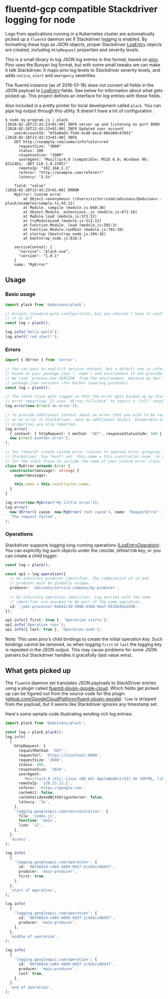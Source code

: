 # fluentd-gcp compatible Stackdriver logging for node

Logs from applications running in a Kubernetes cluster are automatically picked up a `fluentd` daemon set if Stackdriver logging is enabled. By formatting these logs as JSON objects, proper Stackdriver [LogEntry][logentry] objects are created, including `HttpRequest` properties and severity levels.

This is a small library to log JSON log entries in this format, based on [pino][pino]. Pino uses the Bunyan log format, but with some small tweaks we can make it talk Stackdriver. It maps pino log levels to Stackdriver severity levels, and adds `notice`, `alert` and `emergency` severities.

The fluentd instance (as of 2018-01-18) does not convert all fields in the JSON payload to [LogEntry][logentry] fields. See below for information about what gets picked up. This project defines an interface for log entries with these fields.

Also included is a pretty printer for local development called `plack`. You can pipe log output through this utility. It doesn't have a lot of configuration.

```shell
$ node my-program.js | plack
[2018-02-28T13:43:23+01:00] INFO server up and listening on port 8080
[2018-02-28T13:43:23+01:00] INFO Updated user account
    userAccountId: "6fba0a63-f544-4cd8-becd-08e30dc47831"
[2018-02-28T13:43:23+01:00] INFO
    GET http://example.com/some/info?color=red
      requestSize: "3000"
      status: 200
      responseSize: "1000"
      userAgent: "Mozilla/4.0 (compatible; MSIE 6.0; Windows 98; Q312461; .NET CLR 1.0.3705)"
      remoteIp: "192.168.1.1"
      referer: "http://example.com/refererr"
      latency: "3.5s"

    field: "value"
[2018-02-28T13:43:23+01:00] ERROR
    MyError: Custom error
        at Object.<anonymous> (/Users/victor/code/advinans/@advinans--plack/examples/sample.ts:45:11)
        at Module._compile (module.js:660:30)
        at Object.Module._extensions..js (module.js:671:10)
        at Module.load (module.js:573:32)
        at tryModuleLoad (module.js:513:12)
        at Function.Module._load (module.js:505:3)
        at Function.Module.runMain (module.js:701:10)
        at startup (bootstrap_node.js:194:16)
        at bootstrap_node.js:618:3

    serviceContext: {
      "service": "plack-use",
      "version": "1.0.1"
    }
    name: "MyError"
```

## Usage

### Basic usage

```typescript
import plack from '@advinans/plack';

// Accepts standard pino configuration, but you shouldn't have to configure
// it at all
const log = plack();

log.info('hello world');
log.alert('red alert!');
```

### Errors

```typescript
import { VError } from 'verror';

// You can pass an explicit service context, but a default one is inferred
// based on your package.json (`.name`) and environment if not provided.
// We read `process.env.VERSION` from the environment, because we don't bump
// package.json versions (for Docker layering purposes)
const log = plack();

// The stack trace gets logged so that the error gets picked up by Stackdriver
// error reporting. It uses `VError.fullstack` to report a 'full" stack trace.
log.error(new Error('an error'));

// To provide additional context about an error that you wish to be reported
// as an error in Stackdriver, send an additional object. Enumerable error
// properties are also reported.
log.error(
  { context: { httpRequest: { method: 'GET', responseStatusCode: 500 } } },
  new Error('another error'),
);

// You *should* create custom error classes to improve error grouping in
// Stackdriver. You *must* set `this.name = this.constructor.name` in order
// for the stack trace to include the name of your custom error class.
class MyError extends Error {
  constructor(message?: string) {
    super(message);

    this.name = this.constructor.name;
  }
}

log.error(new MyError('My little error'));
log.error(
  new VError({ cause: new MyError('root cause'), name: 'RequestError' }),
  'The request failed',
);
```

### Operations

Stackdriver supports logging long-running operations ([LogEntryOperation](https://cloud.google.com/logging/docs/reference/v2/rest/v2/LogEntry#LogEntryOperation)). You can explicitly log such objects under the `LOGGING_OPERATION` key, or you can create a child logger:

```typescript
const log = plack();

const op1 = log.operation({
  // An arbitrary producer identifier. The combination of id and
  // producer must be globally unique.
  producer: 'advinans/service-company/my-producer',
  
  // An arbitrary operation identifier. Log entries with the same
  // identifier are assumed to be part of the same operation.
  id: 'jobs-processor-8eb41c3d-3998-4360-9ea7-0132642e2d38',
});

op1.info({ first: true }, 'Operation starts');
op1.info('Operation runs');
op1.info({ last: true }, 'Operation ends');
```

Note: This uses pino's child bindings to create the initial operation key. Such bindings cannot be removed, so when logging `first` or `last` the logging key is repeated in the JSON output. This may cause problems for some JSON parsers but Stackdriver handles it gracefully (last value wins).

## What gets picked up

The `fluentd` daemon set translates JSON payloads to StackDriver entries using a plugin called [fluentd-plugin-google-cloud][fluentd-plugin-google-cloud]. Which fields get picked up can be figured out from the source code for this plugin ([github.com/GoogleCloudPlatform/fluent-plugin-google][fluentd-plugin-google-cloud-plugin]). `time` is stripped from the payload, but it seems like Stackdriver ignores any timestamp set.

Here's some sample code illustrating sending rich log entries:

```typescript
import plack from '@advinans/plack';

const log = plack.plack();
log.info(
  {
    httpRequest: {
      requestMethod: 'GET',
      requestUrl: 'https://localhost:8080',
      requestSize: '2048',
      status: 400,
      responseSize: '1024',
      userAgent:
        'Mozilla/5.0 (X11; Linux x86_64) AppleWebKit/537.36 (KHTML, like Gecko) Chrome/51.0.2704.103 Safari/537.36',
      remoteIp: '128.23.12.1',
      referer: 'https://google.com',
      cacheHit: false,
      cacheValidatedWithOriginServer: false,
      latency: '3s',
    },
    'logging.googleapis.com/sourceLocation': {
      file: 'index.js',
      function: 'main',
      line: '12',
    },
  },
  'access',
);

log.info(
  {
    'logging.googleapis.com/operation': {
      id: '9bf48d24-cd65-4699-9d2f-2c42bcc08437',
      producer: 'main-producer',
      first: true,
    },
  },
  'start of operation',
);

log.info(
  {
    'logging.googleapis.com/operation': {
      id: '9bf48d24-cd65-4699-9d2f-2c42bcc08437',
      producer: 'main-producer',
    },
  },
  'middle of operation',
);

log.info(
  {
    'logging.googleapis.com/operation': {
      id: '9bf48d24-cd65-4699-9d2f-2c42bcc08437',
      producer: 'main-producer',
      last: true,
    },
  },
  'end of operation',
);
```

[logentry]: https://cloud.google.com/logging/docs/reference/v2/rest/v2/LogEntry
[pino]: https://github.com/pinojs/pino
[fluentd-plugin-google-cloud]: https://github.com/GoogleCloudPlatform/fluent-plugin-google-cloud
[fluentd-plugin-google-cloud-plugin]: https://github.com/GoogleCloudPlatform/fluent-plugin-google-cloud/blob/master/lib/fluent/plugin/out_google_cloud.rb#L115
